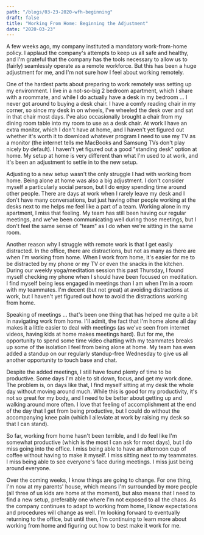 ```yaml
---
path: "/blogs/03-23-2020-wfh-beginning"
draft: false 
title: "Working From Home: Beginning the Adjustment"
date: "2020-03-23"
---
```


A few weeks ago, my company instituted a mandatory work-from-home policy. I applaud the company's attempts to keep us all safe and healthy, and I'm grateful that the company has the tools necessary to allow us to (fairly) seamlessly operate as a remote workforce. But this has been a huge adjustment for me, and I'm not sure how I feel about working remotely.

One of the hardest parts about preparing to work remotely was setting up my environment. I live in a not-so-big 2 bedroom apartment, which I share with a roommate, and while I do actually have a desk in my bedroom ... I never got around to buying a desk chair. I have a comfy reading chair in my corner, so since my desk in on wheels, I've wheeled the desk over and sat in that chair most days. I've also occasionally brought a chair from my dining room table into my room to use as a desk chair. At work I have an extra monitor, which I don't have at home, and I haven't yet figured out whether it's worth it to download whatever program I need to use my TV as a monitor (the internet tells me MacBooks and Samsung TVs don't play nicely by default). I haven't yet figured out a good "standing desk" option at home. My setup at home is very different than what I'm used to at work, and it's been an adjustment to settle in to the new setup.

Adjusting to a new setup wasn't the only struggle I had with working from home. Being alone at home was also a big adjustment. I don't consider myself a particularly social person, but I do enjoy spending time around other people. There are days at work when I rarely leave my desk and I don't have many conversations, but just having other people working at the desks next to me helps me feel like a part of a team. Working alone in my apartment, I miss that feeling. My team has still been having our regular meetings, and we've been communicating well during those meetings, but I don't feel the same sense of "team" as I do when we're sitting in the same room.

Another reason why I struggle with remote work is that I get easily distracted. In the office, there are distractions, but not as many as there are when I'm working from home. When I work from home, it's easier for me to be distracted by my phone or my TV or even the snacks in the kitchen. During our weekly yoga/meditation session this past Thursday, I found myself checking my phone when I should have been focused on meditation. I find myself being less engaged in meetings than I am when I'm in a room with my teammates. I'm decent (but not great) at avoiding distractions at work, but I haven't yet figured out how to avoid the distractions working from home.

Speaking of meetings ... that's been one thing that has helped me quite a bit in navigating work from home. I'll admit, the fact that I'm home alone all day makes it a little easier to deal with meetings (as we've seen from internet videos, having kids at home makes meetings hard). But for me, the opportunity to spend some time video chatting with my teammates breaks up some of the isolation I feel from being alone at home. My team has even added a standup on our regularly standup-free Wednesday to give us all another opportunity to touch base and chat.

Despite the added meetings, I still have found plenty of time to be productive. Some days I'm able to sit down, focus, and get my work done. The problem is, on days like that, I find myself sitting at my desk the whole day without moving around much. While this is good for my productivity, it's not so great for my body, and I need to be better about getting up and walking around more often. I love that feeling of accomplishment at the end of the day that I get from being productive, but I could do without the accompanying knee pain (which I alleviate at work by raising my desk so that I can stand).

So far, working from home hasn't been terrible, and I do feel like I'm somewhat productive (which is the most I can ask for most days), but I do miss going into the office. I miss being able to have an afternoon cup of coffee without having to make it myself. I miss sitting next to my teammates. I miss being able to see everyone's face during meetings. I miss just being around everyone.

Over the coming weeks, I know things are going to change. For one thing, I'm now at my parents' house, which means I'm surrounded by more people (all three of us kids are home at the moment), but also means that I need to find a new setup, preferably one where I'm not exposed to all the chaos. As the company continues to adapt to working from home, I know expectations and procedures will change as well. I'm looking forward to eventually returning to the office, but until then, I'm continuing to learn more about working from home and figuring out how to best make it work for me.